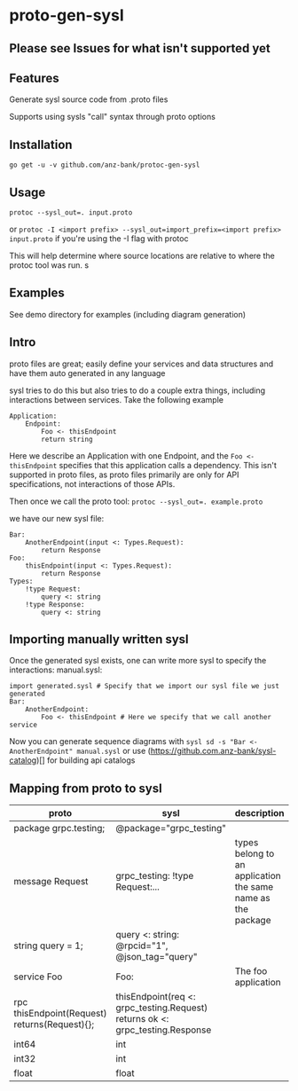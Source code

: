 # proto-gen-sysl
## Please see Issues for what isn't supported yet

## Features 
Generate sysl source code from .proto files

Supports using sysls "call" syntax through proto options


## Installation

`go get -u -v github.com/anz-bank/protoc-gen-sysl`

## Usage

`protoc --sysl_out=. input.proto`

or 
`protoc -I <import prefix> --sysl_out=import_prefix=<import prefix> input.proto` if you're using the -I flag with protoc

This will help determine where source locations are relative to where the protoc tool was run. s


## Examples

See demo directory for examples (including diagram generation)

## Intro

proto files are great; easily define your services and data structures and have them auto generated in any language

sysl tries to do this but also tries to do a couple extra things, including interactions between services.
Take the following example
  
``` 
Application:
    Endpoint:
        Foo <- thisEndpoint
        return string
```

Here we describe an Application with one Endpoint, and the `Foo <- thisEndpoint` specifies that this application calls a dependency.
This isn't supported in proto files, as proto files primarily are only for API specifications, not interactions of those APIs. 


Then once we call the proto tool:
`protoc --sysl_out=. example.proto`

we have our new sysl file:

```
Bar:
    AnotherEndpoint(input <: Types.Request):
        return Response
Foo:
    thisEndpoint(input <: Types.Request):
        return Response
Types:
    !type Request:
        query <: string
    !type Response:
        query <: string

```

## Importing manually written sysl
Once the generated sysl exists, one can write more sysl to specify the interactions:
manual.sysl:

```
import generated.sysl # Specify that we import our sysl file we just generated
Bar:
    AnotherEndpoint:
        Foo <- thisEndpoint # Here we specify that we call another service
```

Now you can generate sequence diagrams with `sysl sd -s "Bar <- AnotherEndpoint" manual.sysl` 
or use (https://github.com.anz-bank/sysl-catalog)[] for building api catalogs

## Mapping from proto to sysl
proto|sysl|description|
|--|--|--|
package  grpc.testing;|@package="grpc_testing"||
message Request | grpc_testing: !type Request:...| types belong to an application the same name as the package|
string query = 1; | query <: string: <br>@rpcid="1", @json_tag="query"| |
service Foo| Foo: | The foo application
 rpc thisEndpoint(Request) returns(Request){};| thisEndpoint(req <: grpc_testing.Request)<br>returns ok <: grpc_testing.Response | 
 int64 | int | | 
 int32 | int | | 
 float<x>| float| | 